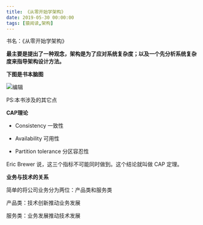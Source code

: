 ```yaml
---
title: 《从零开始学架构》
date: 2019-05-30 00:00:00
tags: [猿阅读,架构]
---
```

书名：《从零开始学架构》

**最主要是提出了一种观念，架构是为了应对系统复杂度；以及一个先分析系统复杂度来指导架构设计方法。**

**下图是书本脑图**

![](https://cdn.nlark.com/yuque/0/2025/png/35639562/1749399116155-0be24b0c-b2f9-42b3-a14e-8af42e088d68.png)编辑

PS:本书涉及的其它点

**CAP理论**

 	

+ Consistency 一致性

 	

+ Availability 可用性

 	

+ Partition tolerance 分区容忍性

Eric Brewer 说，这三个指标不可能同时做到。这个结论就叫做 CAP 定理。

**业务与技术的关系**

简单的将公司业务分为两位：产品类和服务类

产品类：技术创新推动业务发展

服务类：业务发展推动技术发展

